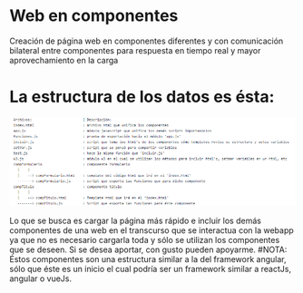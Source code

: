 # Web en componentes
Creación de página web en componentes diferentes y con comunicación bilateral entre componentes para respuesta en tiempo real y mayor aprovechamiento en la carga 
# La estructura de los datos es ésta:

![Imagen de estructura](https://github.com/Xsmxxl/web_en_componentes/blob/master/captura.png)

Lo que se busca es cargar la página más rápido e incluir los demás componentes de una web en el transcurso que se interactua con la webapp ya que no es necesario cargarla toda y sólo se utilizan los componentes que se deseen.
Si se desea aportar, con gusto pueden apoyarme.
#NOTA: Éstos componentes son una estructura similar a la del framework angular, sólo que éste es un inicio el cual podría ser un framework similar a reactJs, angular o vueJs.
